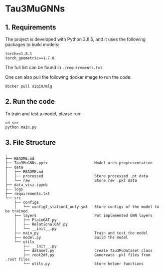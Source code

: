 # Tau3MuGNNs

## 1. Requirements
The project is developed with Python 3.8.5, and it uses the following packages to build models:
```
torch==1.8.1
torch_geometric==1.7.0
```
The full list can be found in `./requirements.txt`.

One can also pull the following docker image to run the code:
```
docker pull siqim/mlg
```

## 2. Run the code
To train and test a model, please run:
```
cd src
python main.py
```


## 3. File Structure

```
.
├── README.md
├── Tau3MuGNNs.pptx                     Model arch prepresentation
├── data
│   ├── README.md
│   ├── processed                       Store processed .pt data
│   └── raw                             Store raw .pkl data
├── data_visz.ipynb
├── logs
├── requirements.txt
└── src
    ├── configs
    │   └── config7_station1_only.yml   Store configs of the model to be trained
    ├── layers                          Put implemented GNN layers
    │   ├── PlainGAT.py
    │   ├── RelationalGAT.py
    │   └── __init__.py
    ├── main.py                         Train and test the model
    ├── model.py                        Build the model
    └── utils
        ├── __init__.py
        ├── dataset.py                  Create Tau3MuDataset class 
        ├── root2df.py                  Genereate .pkl files from .root files
        └── utils.py                    Store helper functions
```
